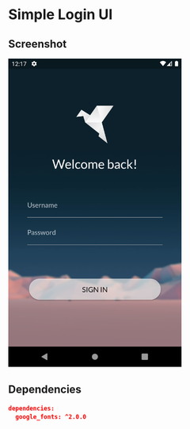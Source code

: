 # Simple Login UI

## Screenshot
<img src="https://raw.githubusercontent.com/ShiWonWan/SimpleLoginUiFlutter/main/Screenshot.png" width="350" alt="Screenshot">

## Dependencies

```json
dependencies:
  google_fonts: ^2.0.0
```
